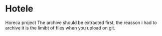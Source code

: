 # Hotele
Horeca project
The archive should be extracted first, the reasson i had to archive it is the limibt of files when you upload on git.
